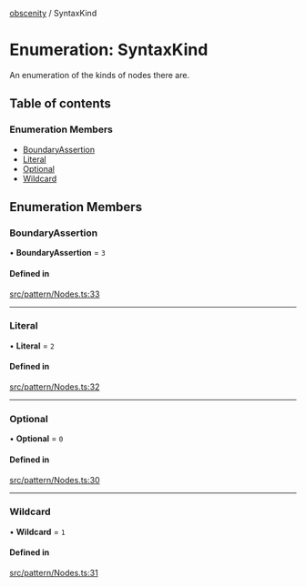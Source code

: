 [obscenity](../README.md) / SyntaxKind

# Enumeration: SyntaxKind

An enumeration of the kinds of nodes there are.

## Table of contents

### Enumeration Members

- [BoundaryAssertion](SyntaxKind.md#boundaryassertion)
- [Literal](SyntaxKind.md#literal)
- [Optional](SyntaxKind.md#optional)
- [Wildcard](SyntaxKind.md#wildcard)

## Enumeration Members

### BoundaryAssertion

• **BoundaryAssertion** = ``3``

#### Defined in

[src/pattern/Nodes.ts:33](https://github.com/jo3-l/obscenity/blob/74dc406/src/pattern/Nodes.ts#L33)

___

### Literal

• **Literal** = ``2``

#### Defined in

[src/pattern/Nodes.ts:32](https://github.com/jo3-l/obscenity/blob/74dc406/src/pattern/Nodes.ts#L32)

___

### Optional

• **Optional** = ``0``

#### Defined in

[src/pattern/Nodes.ts:30](https://github.com/jo3-l/obscenity/blob/74dc406/src/pattern/Nodes.ts#L30)

___

### Wildcard

• **Wildcard** = ``1``

#### Defined in

[src/pattern/Nodes.ts:31](https://github.com/jo3-l/obscenity/blob/74dc406/src/pattern/Nodes.ts#L31)
